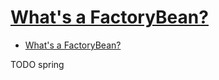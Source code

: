 # [What's a FactoryBean?](https://spring.io/blog/2011/08/09/what-s-a-factorybean)

- [What's a FactoryBean?](#whats-a-factorybean)







TODO spring